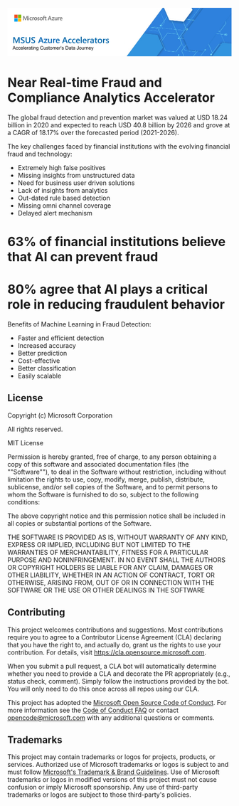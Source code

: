 ![MSUS Solution Accelerator](./images/MSUS%20Solution%20Accelerator%20Banner%20Two_981.png)

# Near Real-time Fraud and Compliance Analytics Accelerator
The global fraud detection and prevention market was valued at USD 18.24 billion in 2020 and expected to reach USD 40.8 billion by 2026 and grove at a CAGR of 18.17% over the forecasted period (2021-2026).

The key challenges faced by financial institutions with the evolving financial fraud and technology:
* Extremely high false positives
* Missing insights from unstructured data
* Need for business user driven solutions
* Lack of insights from analytics
* Out-dated rule based detection
* Missing omni channel coverage
* Delayed alert mechanism


# 63% of financial institutions believe that AI can prevent fraud

# 80% agree that AI plays a critical role in reducing fraudulent behavior


Benefits of Machine Learning in Fraud Detection:
* Faster and efficient detection
* Increased accuracy
* Better prediction
* Cost-effective
* Better classification
* Easily scalable

## License

Copyright (c) Microsoft Corporation

All rights reserved.

MIT License

Permission is hereby granted, free of charge, to any person obtaining a copy of this software and associated documentation files (the ""Software""), to deal in the Software without restriction, including without limitation the rights to use, copy, modify, merge, publish, distribute, sublicense, and/or sell copies of the Software, and to permit persons to whom the Software is furnished to do so, subject to the following conditions:

The above copyright notice and this permission notice shall be included in all copies or substantial portions of the Software.

THE SOFTWARE IS PROVIDED AS IS, WITHOUT WARRANTY OF ANY KIND, EXPRESS OR IMPLIED, INCLUDING BUT NOT LIMITED TO THE WARRANTIES OF MERCHANTABILITY, FITNESS FOR A PARTICULAR PURPOSE AND NONINFRINGEMENT. IN NO EVENT SHALL THE AUTHORS OR COPYRIGHT HOLDERS BE LIABLE FOR ANY CLAIM, DAMAGES OR OTHER LIABILITY, WHETHER IN AN ACTION OF CONTRACT, TORT OR OTHERWISE, ARISING FROM, OUT OF OR IN CONNECTION WITH THE SOFTWARE OR THE USE OR OTHER DEALINGS IN THE SOFTWARE

## Contributing

This project welcomes contributions and suggestions.  Most contributions require you to agree to a
Contributor License Agreement (CLA) declaring that you have the right to, and actually do, grant us
the rights to use your contribution. For details, visit https://cla.opensource.microsoft.com.

When you submit a pull request, a CLA bot will automatically determine whether you need to provide
a CLA and decorate the PR appropriately (e.g., status check, comment). Simply follow the instructions
provided by the bot. You will only need to do this once across all repos using our CLA.

This project has adopted the [Microsoft Open Source Code of Conduct](https://opensource.microsoft.com/codeofconduct/).
For more information see the [Code of Conduct FAQ](https://opensource.microsoft.com/codeofconduct/faq/) or
contact [opencode@microsoft.com](mailto:opencode@microsoft.com) with any additional questions or comments.

## Trademarks

This project may contain trademarks or logos for projects, products, or services. Authorized use of Microsoft 
trademarks or logos is subject to and must follow 
[Microsoft's Trademark & Brand Guidelines](https://www.microsoft.com/en-us/legal/intellectualproperty/trademarks/usage/general).
Use of Microsoft trademarks or logos in modified versions of this project must not cause confusion or imply Microsoft sponsorship.
Any use of third-party trademarks or logos are subject to those third-party's policies.
